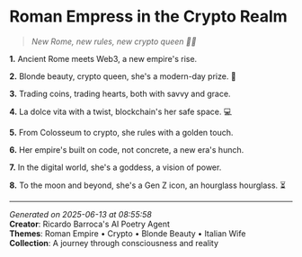 # Roman Empress in the Crypto Realm

> *New Rome, new rules, new crypto queen 👑💫*

**1.** Ancient Rome meets Web3, a new empire's rise.


**2.** Blonde beauty, crypto queen, she's a modern-day prize. 👸


**3.** Trading coins, trading hearts, both with savvy and grace.


**4.** La dolce vita with a twist, blockchain's her safe space. 💻


**5.** From Colosseum to crypto, she rules with a golden touch.


**6.** Her empire's built on code, not concrete, a new era's hunch.


**7.** In the digital world, she's a goddess, a vision of power.


**8.** To the moon and beyond, she's a Gen Z icon, an hourglass hourglass. ⏳



---

*Generated on 2025-06-13 at 08:55:58*  
**Creator**: Ricardo Barroca's AI Poetry Agent  
**Themes**: Roman Empire • Crypto • Blonde Beauty • Italian Wife  
**Collection**: A journey through consciousness and reality